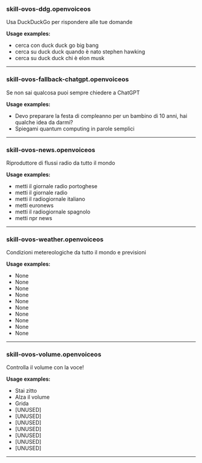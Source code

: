 
### skill-ovos-ddg.openvoiceos

Usa DuckDuckGo per rispondere alle tue domande

**Usage examples:**
- cerca con duck duck go big bang
- cerca su duck duck quando è nato stephen hawking
- cerca su duck duck chi è elon musk

-------


### skill-ovos-fallback-chatgpt.openvoiceos

Se non sai qualcosa puoi sempre chiedere a ChatGPT

**Usage examples:**
- Devo preparare la festa di compleanno per un bambino di 10 anni, hai qualche idea da darmi?
- Spiegami quantum computing in parole semplici

-------


### skill-ovos-news.openvoiceos

Riproduttore di flussi radio da tutto il mondo

**Usage examples:**
- metti il giornale radio portoghese
- metti il giornale radio
- metti il radiogiornale italiano
- metti euronews
- metti il radiogiornale spagnolo
- metti npr news

-------


### skill-ovos-weather.openvoiceos

Condizioni metereologiche da tutto il mondo e previsioni

**Usage examples:**
- None
- None
- None
- None
- None
- None
- None
- None
- None
- None

-------


### skill-ovos-volume.openvoiceos

Controlla il volume con la voce!

**Usage examples:**
- Stai zitto
- Alza il volume
- Grida
- [UNUSED]
- [UNUSED]
- [UNUSED]
- [UNUSED]
- [UNUSED]
- [UNUSED]
- [UNUSED]

-------

